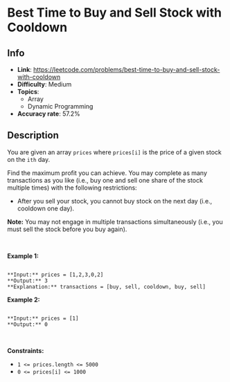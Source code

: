 # Best Time to Buy and Sell Stock with Cooldown

## Info  
- **Link**: https://leetcode.com/problems/best-time-to-buy-and-sell-stock-with-cooldown
- **Difficulty**: Medium  
- **Topics**:   
    - Array
    - Dynamic Programming
- **Accuracy rate**: 57.2%  

## Description  
    
You are given an array `prices` where `prices[i]` is the price of a given stock on the `ith` day.


Find the maximum profit you can achieve. You may complete as many transactions as you like (i.e., buy one and sell one share of the stock multiple times) with the following restrictions:


* After you sell your stock, you cannot buy stock on the next day (i.e., cooldown one day).


**Note:** You may not engage in multiple transactions simultaneously (i.e., you must sell the stock before you buy again).


 


**Example 1:**



```

**Input:** prices = [1,2,3,0,2]
**Output:** 3
**Explanation:** transactions = [buy, sell, cooldown, buy, sell]

```

**Example 2:**



```

**Input:** prices = [1]
**Output:** 0

```

 


**Constraints:**


* `1 <= prices.length <= 5000`
* `0 <= prices[i] <= 1000`


  
    